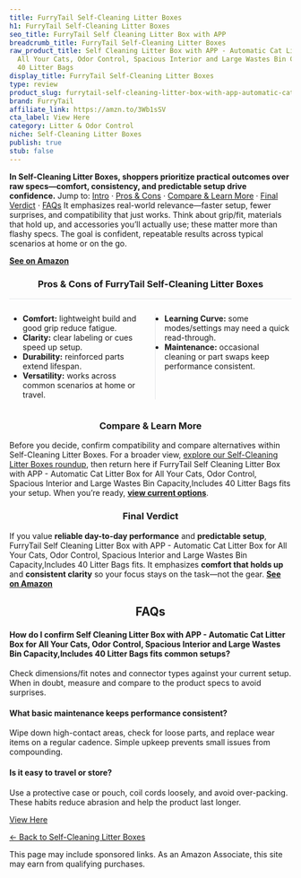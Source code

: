 ```yaml
---
title: FurryTail Self-Cleaning Litter Boxes
h1: FurryTail Self-Cleaning Litter Boxes
seo_title: FurryTail Self Cleaning Litter Box with APP
breadcrumb_title: FurryTail Self-Cleaning Litter Boxes
raw_product_title: Self Cleaning Litter Box with APP - Automatic Cat Litter Box for
  All Your Cats, Odor Control, Spacious Interior and Large Wastes Bin Capacity,Includes
  40 Litter Bags
display_title: FurryTail Self-Cleaning Litter Boxes
type: review
product_slug: furrytail-self-cleaning-litter-box-with-app-automatic-cat-litter-box-fo-296ddcf0
brand: FurryTail
affiliate_link: https://amzn.to/3Wb1sSV
cta_label: View Here
category: Litter & Odor Control
niche: Self-Cleaning Litter Boxes
publish: true
stub: false
---
```


<div id="intro" class="full-width"><p><strong>In Self-Cleaning Litter Boxes, shoppers prioritize practical outcomes over raw specs&mdash;comfort, consistency, and predictable setup drive confidence.</strong> Jump to: <a href="#intro">Intro</a> · <a href="#pros-cons">Pros &amp; Cons</a> · <a href="#compare-more">Compare &amp; Learn More</a> · <a href="#verdict">Final Verdict</a> · <a href="#faqs">FAQs</a> It emphasizes real-world relevance&mdash;faster setup, fewer surprises, and compatibility that just works. Think about grip/fit, materials that hold up, and accessories you’ll actually use; these matter more than flashy specs. The goal is confident, repeatable results across typical scenarios at home or on the go.</p><p><a href="https://amzn.to/3Wb1sSV" rel="nofollow sponsored noopener" target="_blank"><strong>See on Amazon</strong></a></p></div>
<h3 id="pros-cons" style="text-align:center;">Pros &amp; Cons of FurryTail Self-Cleaning Litter Boxes</h3>
<div class="pc-grid" style="display:grid;grid-template-columns:1fr 1fr;gap:16px;border-top:1px solid #e5e7eb;padding-top:12px;">
  <ul>
    <li><strong>Comfort:</strong> lightweight build and good grip reduce fatigue.</li>
    <li><strong>Clarity:</strong> clear labeling or cues speed up setup.</li>
    <li><strong>Durability:</strong> reinforced parts extend lifespan.</li>
    <li><strong>Versatility:</strong> works across common scenarios at home or travel.</li>
  </ul>
  <ul style="border-left:1px solid #e5e7eb;padding-left:16px;">
    <li><strong>Learning Curve:</strong> some modes/settings may need a quick read-through.</li>
    <li><strong>Maintenance:</strong> occasional cleaning or part swaps keep performance consistent.</li>
  </ul>
</div>


<h3 id="compare-more" style="text-align:center;">Compare &amp; Learn More</h3>
<p>Before you decide, confirm compatibility and compare alternatives within Self-Cleaning Litter Boxes. For a broader view, <a href="#">explore our Self-Cleaning Litter Boxes roundup</a>, then return here if FurryTail Self Cleaning Litter Box with APP - Automatic Cat Litter Box for All Your Cats, Odor Control, Spacious Interior and Large Wastes Bin Capacity,Includes 40 Litter Bags fits your setup. When you’re ready, <a href="https://amzn.to/3Wb1sSV" rel="nofollow sponsored noopener" target="_blank"><strong>view current options</strong></a>.</p>

<h3 id="verdict" style="text-align:center;">Final Verdict</h3>
<p>If you value <strong>reliable day-to-day performance</strong> and <strong>predictable setup</strong>, FurryTail Self Cleaning Litter Box with APP - Automatic Cat Litter Box for All Your Cats, Odor Control, Spacious Interior and Large Wastes Bin Capacity,Includes 40 Litter Bags fits. It emphasizes <strong>comfort that holds up</strong> and <strong>consistent clarity</strong> so your focus stays on the task&mdash;not the gear. <a href="https://amzn.to/3Wb1sSV" rel="nofollow sponsored noopener" target="_blank"><strong>See on Amazon</strong></a></p>

<h2 id="faqs" style="text-align:center;">FAQs</h2>
<h4><strong>How do I confirm Self Cleaning Litter Box with APP - Automatic Cat Litter Box for All Your Cats, Odor Control, Spacious Interior and Large Wastes Bin Capacity,Includes 40 Litter Bags fits common setups?</strong></h4>
<p>Check dimensions/fit notes and connector types against your current setup. When in doubt, measure and compare to the product specs to avoid surprises.</p>
<h4><strong>What basic maintenance keeps performance consistent?</strong></h4>
<p>Wipe down high-contact areas, check for loose parts, and replace wear items on a regular cadence. Simple upkeep prevents small issues from compounding.</p>
<h4><strong>Is it easy to travel or store?</strong></h4>
<p>Use a protective case or pouch, coil cords loosely, and avoid over-packing. These habits reduce abrasion and help the product last longer.</p>

<p><a class="btn" href="https://amzn.to/3Wb1sSV" target="_blank" rel="nofollow sponsored noopener">View Here</a></p>
<p><a href="/roundups/litter-odor-control/self-cleaning-litter-boxes/">← Back to Self-Cleaning Litter Boxes</a></p>
<aside class="disclosure">This page may include sponsored links. As an Amazon Associate, this site may earn from qualifying purchases.</aside>
